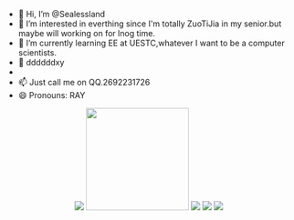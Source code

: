 - 👋 Hi, I’m @Sealessland
- 👀 I’m interested in everthing since I'm totally ZuoTiJia in my senior.but maybe will working on for lnog time.
- 🌱 I’m currently learning EE at UESTC,whatever I want to be a computer scientists.
- 💞️ ddddddxy
- 
- 📫 Just call me on QQ.2692231726
- 😄 Pronouns: RAY
<p align="center">
  <img src="https://github-readme-stats.vercel.app/api?username=sealessland&show_icons=true&theme=ambient_gradient&hide_border=true" />
  <img height="180px" src="https://github-readme-streak-stats.herokuapp.com/?user=sealessland&theme=ambient_gradient&hide_border=true" />
  <img src="https://github-readme-stats.vercel.app/api/top-langs/?username=sealessland&layout=compact&theme=ambient_gradient&hide_border=true" />
  <img src="https://github-profile-summary-cards.vercel.app/api/cards/profile-details?username=sealessland&theme=monokai" />
  <img src="https://leetcode.card.workers.dev/sealessland?theme=dark&font=firacode" />
</p>
